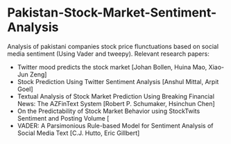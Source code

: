 # Pakistan-Stock-Market-Sentiment-Analysis

Analysis of pakistani companies stock price flunctuations based on social media sentiment (Using Vader and tweepy). Relevant research papers:

* Twitter mood predicts the stock market [Johan Bollen, Huina Mao, Xiao-Jun Zeng]
* Stock Prediction Using Twitter Sentiment Analysis [Anshul Mittal, Arpit Goel]
* Textual Analysis of Stock Market Prediction Using Breaking Financial News: The AZFinText System [Robert P. Schumaker, Hsinchun Chen]
* On the Predictability of Stock Market Behavior using StockTwits Sentiment and Posting Volume [
* VADER: A Parsimonious Rule-based Model for Sentiment Analysis of Social Media Text [C.J. Hutto, Eric Gillbert]
